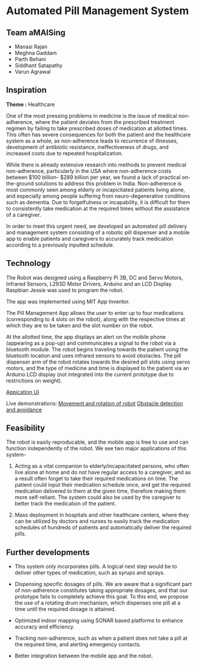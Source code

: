 # Automated Pill Management System
## Team aMAISing

* Manasi Rajan
* Meghna Gaddam
* Parth Behani
* Siddhant Satapathy
* Varun Agrawal

## Inspiration

**Theme :** Healthcare

One of the most pressing problems in medicine is the issue of medical non-adherence, where the patient deviates from the prescribed treatment regimen by failing to take prescribed doses of medication at allotted times. This often has severe consequences for both the patient and the healthcare system as a whole, as non-adherence leads to recurrence of illnesses, development of antibiotic resistance, ineffectiveness of drugs, and increased costs due to repeated hospitalization.

While there is already extensive research into methods to prevent medical non-adherence, particularly in the USA where non-adherence costs between $100 billion- $289 billion per year, we found a lack of practical on-the-ground solutions to address this problem in India. Non-adherence is most commonly seen among elderly or incapicitated patients living alone, and especially among people suffering from neuro-degenerative conditions such as dementia. Due to forgetfulness or incapability, it is difficult for them to consistently take medication at the required times without the assistance of a caregiver. 

In order to meet this urgent need, we developed an automated pill delivery and management system consisting of a robotic pill dispenser and a mobile app to enable patients and caregivers to accurately track medication according to a previously inputted schedule.

## Technology

The Robot was designed using a Raspberry Pi 3B, DC and Servo Motors, Infrared Sensors, L293D Motor Drivers, Arduino and an LCD Display. Raspbian Jessie was used to program the robot. 

The app was implemented using MIT App Inventor.

The Pill Management App allows the user to enter up to four medications (corresponding to 4 slots on the robot), along with the respective times at which they are to be taken and the slot number on the robot.

At the allotted time, the app displays an alert on the mobile phone (appearing as a pop-up) and communicates a signal to the robot via a bluetooth module. The robot begins traveling towards the patient using the bluetooth location and uses infrared sensors to avoid obstacles. The pill dispenser arm of the robot rotates towards the desired pill slots using servo motors, and the type of medicine and time is displayed to the patient via an Arduino LCD display (not integrated into the current prototype due to restrictions on weight).

[Appication UI]()

Live demonstrations:
[Movement and rotation of robot]()
[Obstacle detection and avoidance]()


## Feasibility

The robot is easily reproducable, and the mobile app is free to use and can function independently of the robot. We see two major applications of this system-

1.  Acting as a vital companion to elderly/incapacitated persons, who often live alone at home and do not have regular access to a caregiver, and as a result often forget to take their required medications on time. The patient could input their medication schedule once, and get the required medication delivered to them at the given time, therefore making them more self-reliant. The system could also be used by the caregiver to better track the medication of the patient.

2.  Mass deployment in hospitals and other healthcare centers, where they can be utilized by doctors and nurses to easily track the medication schedules of hundreds of patients and automatically deliver the required pills.

## Further developments

* This system only incorporates pills. A logical next step would be to deliver other types of medication, such as syrups and sprays.

* Dispensing specific dosages of pills. We are aware that a significant part of non-adherence constitutes taking appropriate dosages, and that our prototype fails to completely achieve this goal. To this end, we propose the use of a rotating drum mechanism, which dispenses one pill at a time until the required dosage is attained.

* Optimized indoor mapping using SONAR based platforms to enhance accuracy and efficiency.

* Tracking non-adherence, such as when a patient does not take a pill at the required time, and alerting emergency contacts.

* Better integration between the mobile app and the robot.

